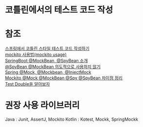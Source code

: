 코틀린에서의 테스트 코드 작성
===
# 참조
[스프링에서 코틀린 스타일 테스트 코드 작성하기](techblog.woowahan.com/5825/)  
[mockito 사용법(mockito usage)](jdm.kr/blog/222)  
[SpringBoot @MockBean, @SpyBean 소개](https://jojoldu.tistory.com/226)  
[@SpyBean @MockBean 의도적으로 사용하지 않기](https://jojoldu.tistory.com/320)  
[Spring @Mock, @Mockbean, @InjectMock](http://blog.devenjoy.com/?p=529)  
[Mockito @Mock @MockBean @Spy @SpyBean 차이점 정리](https://cobbybb.tistory.com/16)  
[Test Double을 알아보자](https://tecoble.techcourse.co.kr/post/2020-09-19-what-is-test-double/)  

# 권장 사용 라이브러리
Java : Junit, AssertJ, Mockito
Kotlin : Kotest, Mockk, SpringMockk